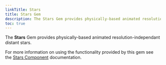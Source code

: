 ```yaml
---
linkTitle: Stars
title: Stars Gem
description: The Stars Gem provides physically-based animated resolution-independant distant stars.
toc: true
---
```


The **Stars** Gem provides physically-based animated resolution-independant distant stars.

For more information on using the functionality provided by this gem see the [Stars Component](/docs/user-guide/components/reference/atom/stars.md) documentation.